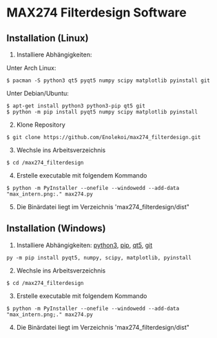 # MAX274 Filterdesign Software

## Installation (Linux)
  1. Installiere Abhängigkeiten:

  Unter Arch Linux:
  ```
  $ pacman -S python3 qt5 pyqt5 numpy scipy matplotlib pyinstall git
  ```
  Unter Debian/Ubuntu:
  ```
  $ apt-get install python3 python3-pip qt5 git
  $ python -m pip install pyqt5 numpy scipy matplotlib pyinstall
  ```
  2. Klone Repository
  ```
  $ git clone https://github.com/Enolekoi/max274_filterdesign.git
  ```
  3. Wechsle ins Arbeitsverzeichnis
  ```
  $ cd /max274_filterdesign
  ```
  4. Erstelle executable mit folgendem Kommando
  ```
  $ python -m PyInstaller --onefile --windowedd --add-data "max_intern.png:." max274.py
  ```
  5. Die Binärdatei liegt im Verzeichnis 'max274_filterdesign/dist"
  
## Installation (Windows)
  1. Installiere Abhängigkeiten:
  [python3](https://www.python.org/downloads/windows/), [pip](https://pip.pypa.io/en/stable/installation/), [qt5](https://doc.qt.io/qt-5/windows.html), [git](https://git-scm.com/download/win)
  ```
  py -m pip install pyqt5, numpy, scipy, matplotlib, pyinstall
  ```
  2. Wechsle ins Arbeitsverzeichnis
  ```
  $ cd /max274_filterdesign
  ``` 
  3. Erstelle executable mit folgendem Kommando
  ```
  $ python -m PyInstaller --onefile --windowedd --add-data "max_intern.png;." max274.py
  ```
  4. Die Binärdatei liegt im Verzeichnis 'max274_filterdesign/dist"
